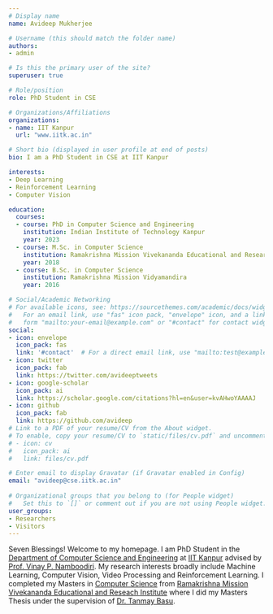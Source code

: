 ```yaml
---
# Display name
name: Avideep Mukherjee

# Username (this should match the folder name)
authors:
- admin

# Is this the primary user of the site?
superuser: true

# Role/position
role: PhD Student in CSE

# Organizations/Affiliations
organizations:
- name: IIT Kanpur
  url: "www.iitk.ac.in"

# Short bio (displayed in user profile at end of posts)
bio: I am a PhD Student in CSE at IIT Kanpur

interests:
- Deep Learning
- Reinforcement Learning
- Computer Vision

education:
  courses:
  - course: PhD in Computer Science and Engineering
    institution: Indian Institute of Technology Kanpur
    year: 2023
  - course: M.Sc. in Computer Science
    institution: Ramakrishna Mission Vivekananda Educational and Research Institute
    year: 2018
  - course: B.Sc. in Computer Science
    institution: Ramakrishna Mission Vidyamandira
    year: 2016

# Social/Academic Networking
# For available icons, see: https://sourcethemes.com/academic/docs/widgets/#icons
#   For an email link, use "fas" icon pack, "envelope" icon, and a link in the
#   form "mailto:your-email@example.com" or "#contact" for contact widget.
social:
- icon: envelope
  icon_pack: fas
  link: '#contact'  # For a direct email link, use "mailto:test@example.org".
- icon: twitter
  icon_pack: fab
  link: https://twitter.com/avideeptweets
- icon: google-scholar
  icon_pack: ai
  link: https://scholar.google.com/citations?hl=en&user=kvAHwoYAAAAJ
- icon: github
  icon_pack: fab
  link: https://github.com/avideep
# Link to a PDF of your resume/CV from the About widget.
# To enable, copy your resume/CV to `static/files/cv.pdf` and uncomment the lines below.  
# - icon: cv
#   icon_pack: ai
#   link: files/cv.pdf

# Enter email to display Gravatar (if Gravatar enabled in Config)
email: "avideep@cse.iitk.ac.in"
  
# Organizational groups that you belong to (for People widget)
#   Set this to `[]` or comment out if you are not using People widget.  
user_groups:
- Researchers
- Visitors
---
```


Seven Blessings! Welcome to my homepage. I am PhD Student in the [Department of Computer Science and Engineering](https://www.cse.iitk.ac.in/) at [IIT Kanpur](https://www.iitk.ac.in/) advised by [Prof. Vinay P. Namboodiri](https://www.cse.iitk.ac.in/users/vinaypn/). My research interests broadly include Machine Learning, Computer Vision, Video Processing and Reinforcement Learning. I completed my Masters in [Computer Science](http://cs.rkmvu.ac.in/) from [Ramakrishna Mission Vivekananda Educational and Reseach Institute](http://rkmvu.ac.in/) where I did my Masters Thesis under the supervision of [Dr. Tanmay Basu](https://scholar.google.co.in/citations?user=utfyHkMAAAAJ&hl=en). 